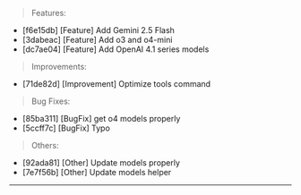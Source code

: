 > Features:
- [f6e15db] [Feature] Add Gemini 2.5 Flash
- [3dabeac] [Feature] Add o3 and o4-mini
- [dc7ae04] [Feature] Add OpenAI 4.1 series models

> Improvements:
- [71de82d] [Improvement] Optimize tools command

> Bug Fixes:
- [85ba311] [BugFix] get o4 models properly
- [5ccff7c] [BugFix] Typo

> Others:
- [92ada81] [Other] Update models properly
- [7e7f56b] [Other] Update models helper


---
